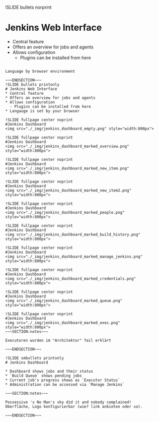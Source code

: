 !SLIDE bullets norprint
# Jenkins Web Interface
* Central feature
* Offers an overview for jobs and agents
* Allows configuration
  - Plugins can be installed from here

~~~SECTION:notes~~~

Language by browser environment

~~~ENDSECTION~~~
!SLIDE bullets printonly
# Jenkins Web Interface
* Central feature
* Offers an overview for jobs and agents
* Allows configuration
  - Plugins can be installed from here
* Langauge is set by your browser

!SLIDE fullpage center noprint
#Jenkins Dashboard
<img src="./_img/jenkins_dashboard_empty.png" style="width:800px">

!SLIDE fullpage center noprint
#Jenkins Dashboard
<img src="./_img/jenkins_dashboard_marked_overview.png" style="width:800px">

!SLIDE fullpage center noprint
#Jenkins Dashboard
<img src="./_img/jenkins_dashboard_marked_new_item.png" style="width:800px">

!SLIDE fullpage center noprint
#Jenkins Dashboard
<img src="./_img/jenkins_dashboard_marked_new_item2.png" style="width:800px">

!SLIDE fullpage center noprint
#Jenkins Dashboard
<img src="./_img/jenkins_dashboard_marked_people.png" style="width:800px">

!SLIDE fullpage center noprint
#Jenkins Dashboard
<img src="./_img/jenkins_dashboard_marked_build_history.png" style="width:800px">

!SLIDE fullpage center noprint
#Jenkins Dashboard
<img src="./_img/jenkins_dashboard_marked_manage_jenkins.png" style="width:800px">

!SLIDE fullpage center noprint
#Jenkins Dashboard
<img src="./_img/jenkins_dashboard_marked_credentials.png" style="width:800px">

!SLIDE fullpage center noprint
#Jenkins Dashboard
<img src="./_img/jenkins_dashboard_marked_queue.png" style="width:800px">

!SLIDE fullpage center noprint
#Jenkins Dashboard
<img src="./_img/jenkins_dashboard_marked_exec.png" style="width:800px">
~~~SECTION:notes~~~

Executoren wurden im "Architektur" Teil erklärt

~~~ENDSECTION~~~

!SLIDE smbullets printonly
# Jenkins Dashboard

* Dashboard shows jobs and their status
* `Build Queue` shows pending jobs
* Current job's progress shows as `Executor Status`
* Administration can be accessed via `Manage Jenkins`

~~~SECTION:notes~~~

Possessive 's No Man's sky did it and nobody complained!
Oberfläche, Logo konfigurierbar (wie? link anbieten oder so).

~~~ENDSECTION~~~
